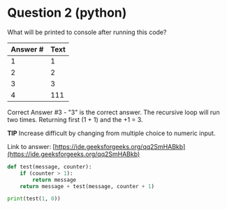 
# Question 2 (python)

What will be printed to console after running this code?

Answer # | Text
--- | ---
1 | 1
2 | 2
3 | 3
4 | 111

Correct Answer #3 - "3" is the correct answer.  The recursive loop will run two times.  Returning first (1 + 1) and the +1 = 3.

**TIP** Increase difficult by changing from multiple choice to numeric input.

Link to answer:
[https://ide.geeksforgeeks.org/qq2SmHABkb](https://ide.geeksforgeeks.org/qq2SmHABkb)


```python
def test(message, counter):
    if (counter > 1):
        return message
    return message + test(message, counter + 1)

print(test(1, 0))
```


